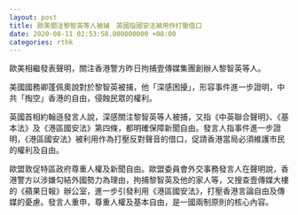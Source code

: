 ```yaml
---
layout: post
title: 歐美關注黎智英等人被捕　英國指國安法被用作打壓借口
date: 2020-08-11 02:53:58.000000000 +08:00
categories: rthk
---
```


歐美相繼發表聲明，關注香港警方昨日拘捕壹傳媒集團創辦人黎智英等人。

美國國務卿蓬佩奧說對於黎智英被捕，他「深感困擾」，形容事件進一步證明，中共「掏空」香港的自由，侵蝕民眾的權利。

英國首相約翰遜發言人說，深感關注黎智英等人被捕，又指《中英聯合聲明》、《基本法》及《港區國安法》第四條，都明確保障新聞自由。發言人指事件進一步證明，《港區國安法》被利用作為打壓反對聲音的借口，促請香港當局必須維護市民的權利及自由。

歐盟敦促特區政府尊重人權及新聞自由。歐盟委員會外交事務發言人在聲明說，香港警方以涉嫌勾結外國勢力為理由，拘捕黎智英及他的家人等，又搜查壹傳媒大樓的《蘋果日報》辦公室，進一步引發利用《港區國安法》，打壓香港言論自由及傳媒的憂慮。發言人重申，尊重人權及基本自由，是一國兩制原則的核心內容。

